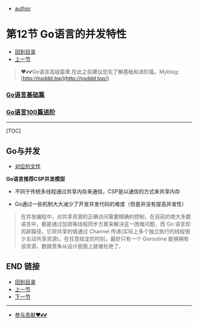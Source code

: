 + [author](https://github.com/3293172751)

# 第12节 Go语言的并发特性

+ [回到目录](../README.md)
+ [上一节](11.md)
> ❤️💕💕Go语言高级篇章,在此之前建议您先了解基础和进阶篇。Myblog:[http://nsddd.top](http://nsddd.top/)
###  **[Go语言基础篇](https://github.com/3293172751/Block_Chain/blob/master/TOC.md)**
###  **[Go语言100篇进阶](https://github.com/3293172751/Block_Chain/blob/master/Gomd_super/README.md)**
---
[TOC]

## Go与并发

+ [对应的文件](../code/12.go)

**Go语言推荐CSP并发模型**

+ 不同于传统多线程通过共享内存来通信，CSP是以通信的方式来共享内存

+ Go通过一些机制大大减少了开发并发代码的难度（但是并没有提高并发性）


> 在并发编程中，对共享资源的正确访问需要精确的控制，在目前的绝大多数语言中，都是通过加锁等线程同步方案来解决这一困难问题，而 Go 语言却另辟蹊径，它将共享的值通过 Channel 传递(实际上多个独立执行的线程很少主动共享资源)。在任意给定的时刻，最好只有一个 Goroutine 能够拥有该资源。数据竞争从设计层面上就被杜绝了。





## END 链接
+ [回到目录](../README.md)
+ [上一节](11.md)
+ [下一节](13.md)
---
+ [参与贡献❤️💕💕](https://github.com/3293172751/Block_Chain/blob/master/Git/git-contributor.md)